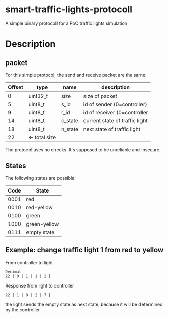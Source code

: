 # smart-traffic-lights-protocoll
A simple binary protocoll for a PoC traffic lights simulation

# Description

## packet

For this simple protocol, the send and receive packet are the same:

| Offset | type | name | description |
|---|---|---|---|
| 0 | uint32_t| size | size of packet |
| 5 | uint8_t | s_id | id of sender (0=controller) |
| 9 | uint8_t | r_id | id of receiver (0=controller |
| 14 | uint8_t | c_state | current state of traffic light |
| 18  | uint8_t | n_state | next state of traffic light |
| 22 | <- total size | | |

The protocol uses no checks. It's supposed to be unreliable and insecure.

## States

The following states are possible:

|Code|State|
|---|---|
|0001|red|
|0010|red-yellow|
|0100|green|
|1000|green-yellow|
|0111|empty state|

## Example: change traffic light 1 from red to yellow

From controller to light
```
Decimal
22 | 0 | 1 | 1 | 2 |
```

Response from light to controller
```
22 | 1 | 0 | 2 | 7 | 
```

the light sends the empty state as next state, because it will be determined by the controller

